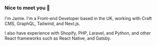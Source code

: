 ### Nice to meet you 👋

I'm Jamie. I'm a Front-end Developer based in the UK, working with Craft CMS, GraphQL, Tailwind, and Next.js.

I also have experience with Shopify, PHP, Laravel, and Python, and other React frameworks such as React Native, and Gatsby.

<!--
**jamiewade/jamiewade** is a ✨ _special_ ✨ repository because its `README.md` (this file) appears on your GitHub profile.

Here are some ideas to get you started:

- 🔭 I’m currently working on ...
- 🌱 I’m currently learning ...
- 👯 I’m looking to collaborate on ...
- 🤔 I’m looking for help with ...
- 💬 Ask me about ...
- 📫 How to reach me: ...
- 😄 Pronouns: ...
- ⚡ Fun fact: ...
-->
